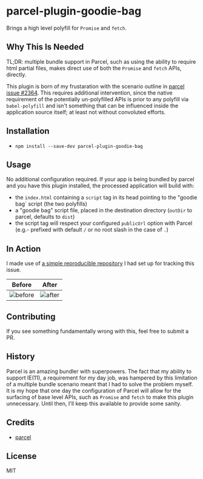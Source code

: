 # parcel-plugin-goodie-bag

Brings a high level polyfill for `Promise` and `fetch`.

## Why This Is Needed

TL;DR: multiple bundle support in Parcel, such as using the ability to require html partial files, makes direct use of both the `Promise` and `fetch` APIs, directly.

This plugin is born of my frustaration with the scenario outline in [parcel issue #2364](https://github.com/parcel-bundler/parcel/issues/2364). This requires additional intervention, since the native requirement of the potentially un-polyfilled APIs is prior to any polyfill via `babel-polyfill` and isn't something that can be influenced inside the application source itself; at least not without convoluted efforts.

## Installation

- `npm install --save-dev parcel-plugin-goodie-bag`

## Usage

No additional configuration required. If your app is being bundled by parcel and you have this plugin installed, the processed application will build with:

- the `index.html` containing a `script` tag in its head pointing to the "goodie bag` script (the two polyfills)
- a "goodie bag" script file, placed in the destination directory (`outDir` to parcel, defaults to `dist`)
- the script tag will respect your configured `publicUrl` option with Parcel (e.g.- prefixed with default `/` or no root slash in the case of `.`)

## In Action

I made use of [a simple reproducible repository](https://github.com/edm00se/parcel-ie11-issue-demo) I had set up for tracking this issue.

| Before                         | After                        |
|--------------------------------|------------------------------|
| ![before](assets/before.jpg)   | ![after](assets/after.jpg)   |

## Contributing

If you see something fundamentally wrong with this, feel free to submit a PR.

## History

Parcel is an amazing bundler with superpowers. The fact that my ability to support IE(11), a requirement for my day job, was hampered by this limitation of a multiple bundle scenario meant that I had to solve the problem myself. It is my hope that one day the configuration of Parcel will allow for the surfacing of base level APIs, such as `Promise` and `fetch` to make this plugin unnecessary. Until then, I'll keep this available to provide some sanity.

## Credits

- [parcel](https://parceljs.org/)

## License

MIT